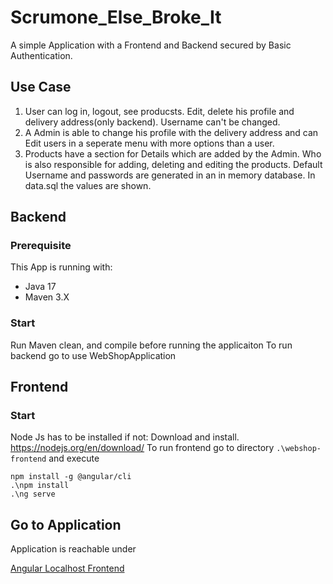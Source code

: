 # Scrumone_Else_Broke_It

A simple Application with a Frontend and Backend secured by Basic Authentication.

## Use Case

1. User can log in, logout, see producsts. Edit, delete his profile and delivery address(only backend). Username can't be changed. 
2. A Admin is able to change his profile with the delivery address and can Edit users in a seperate menu with more options than a user. 
3. Products have a section for Details which are added by the Admin. Who is also responsible for adding, deleting and editing the products. 
Default Username and passwords are generated in an in memory database. In data.sql the values are shown. 


## Backend
### Prerequisite
This App is running with:
- Java 17
- Maven 3.X

### Start
Run Maven clean, and compile before running the applicaiton
To run backend go to use WebShopApplication

## Frontend
### Start
Node Js has to be installed if not: Download and install. https://nodejs.org/en/download/
To run frontend go to directory `.\webshop-frontend` and execute 

```
npm install -g @angular/cli
.\npm install
.\ng serve
```

## Go to Application

Application is reachable under

[Angular Localhost Frontend](http://localhost:4200)
